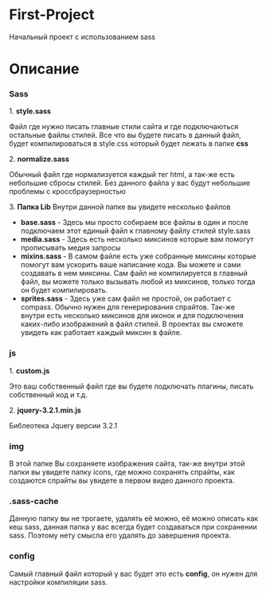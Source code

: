 # First-Project
Начальный проект с использованием sass
# Описание
<h3> Sass </h3>
1. <strong>style.sass</strong>
<p>Файл где нужно писать главные стили сайта и где подключаються остальные файлы стилей. Все что вы будете писать в данный файл, будет компилироваться в style.css который будет лежать в папке <strong>css</strong></p>
2. <strong>normalize.sass</strong>
<p>Обычный файл где нормализуется каждый тег html, а так-же есть небольшие сбросы стилей. Без данного файла у вас будут небольшие проблемы с кроссбраузерностью</p>
3. <strong>Папка Lib</strong>
Внутри данной папке вы увидете несколько файлов
<ul>
	<li><strong>base.sass</strong> - Здесь мы просто собираем все файлы в один и после подключаем этот единый файл к главному файлу стилей style.sass</li>
	<li><strong>media.sass</strong> - Здесь есть несколько миксинов которые вам помогут прописывать медия запросы</li>
	<li><strong>mixins.sass </strong> - В самом файле есть уже собранные миксины которые помогут вам ускорить ваше написание кода. Вы можете и сами создавать в нем миксины. Сам файл не компилируется в главный файл, вы можете только вызывать любой из миксинов, только тогда он будет компилировать.</li>
	<li><strong>sprites.sass</strong> - Здесь уже сам файл не простой, он работает с compass. Обычно нужен для генерирования спрайтов. Так-же внутри есть несколько миксинов для иконок и для подключения каких-либо изображений в файл стилей. В проектах вы сможете увидеть как работает каждый миксин в файле.</li>
</ul>
<h3> js </h3>
1. <strong>custom.js</strong>
<p>Это ваш собственный файл где вы будете подключать плагины, писать собственный код и т.д.</p>
2. <strong>jquery-3.2.1.min.js</strong>
<p>Библеотека Jquery версии 3.2.1</p>
<h3> img </h3>
В этой папке Вы сохраняете изображения сайта, так-же внутри этой папки вы увидете папку icons, где можно сохранять спрайты, как создаются спрайты вы увидете в первом видео данного проекта.
<h3>.sass-cache</h3>
Данную папку вы не трогаете, удалять её можно, её можно описать как кеш sass, данная папка у вас всегда будет создаваться при сохранении sass. Поэтому нету смысла его удалять до завершения проекта. 
<h3>config</h3>
Самый главный файл который у вас будет это есть <strong>config</strong>, он нужен для настройки компиляции sass. 
